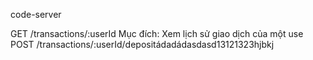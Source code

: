 code-server



GET /transactions/:userId
Mục đích: Xem lịch sử giao dịch của một use
POST /transactions/:userId/depositádadádasdasd13121323hjbkj